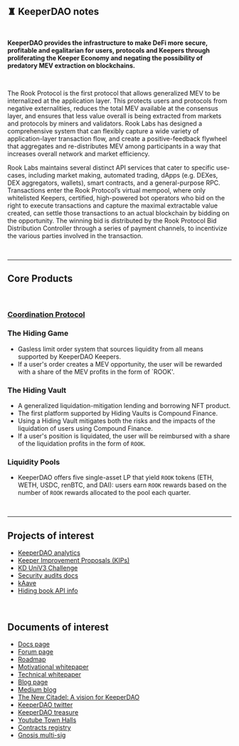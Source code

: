 ## ♜ KeeperDAO notes

<br>

**KeeperDAO provides the infrastructure to make DeFi more secure, profitable and egalitarian for users, protocols and Keepers through proliferating the Keeper Economy and negating the possibility of predatory MEV extraction on blockchains.**

<br>


The Rook Protocol is the first protocol that allows generalized MEV to be internalized at the application layer. This protects users and protocols from negative externalities, reduces the total MEV available at the consensus layer, and ensures that less value overall is being extracted from markets and protocols by miners and validators. Rook Labs has designed a comprehensive system that can flexibly capture a wide variety of application-layer transaction flow, and create a positive-feedback flywheel that aggregates and re-distributes MEV among participants in a way that increases overall network and market efficiency.

Rook Labs maintains several distinct API services that cater to specific use-cases, including market making, automated trading, dApps (e.g. DEXes, DEX aggregators, wallets), smart contracts, and a general-purpose RPC. Transactions enter the Rook Protocol’s virtual mempool, where only whitelisted Keepers, certified, high-powered bot operators who bid on the right to execute transactions and capture the maximal extractable value created, can settle those transactions to an actual blockchain by bidding on the opportunity. The winning bid is distributed by the Rook Protocol Bid Distribution Controller through a series of payment channels, to incentivize the various parties involved in the transaction.

<br>

---

## Core Products

<br>

### [Coordination Protocol](https://github.com/bt3gl-labs/Scratch-Space-Stateful-Blockchains-and-MEV/blob/main/keeperDAO/coordination_protocol.md)

### The Hiding Game

* Gasless limit order system that sources liquidity from all means supported by KeeperDAO Keepers.
* If a user's order creates a MEV opportunity, the user will be rewarded with a share of the MEV profits in the form of `ROOK'.

### The Hiding Vault

* A generalized liquidation-mitigation lending and borrowing NFT product. 
* The first platform supported by Hiding Vaults is Compound Finance. 
* Using a Hiding Vault mitigates both the risks and the impacts of the liquidation of users using Compound Finance. 
* If a user's position is liquidated, the user will be reimbursed with a share of the liquidation profits in the form of `ROOK`.

### Liquidity Pools

* KeeperDAO offers five single-asset LP that yield `ROOK` tokens (ETH, WETH, USDC, renBTC, and DAI): users earn `ROOK` rewards based on the number  of `ROOK` rewards allocated to the pool each quarter.


<br>

---

## Projects of interest

* [KeeperDAO analytics](https://github.com/keeperdao/analytics)
* [Keeper Improvement Proposals (KIPs)](https://github.com/keeperdao/kips)
* [KD UniV3 Challenge](https://github.com/keeperdao/solidity-challenge-2)
* [Security audits docs](https://github.com/keeperdao/docs/tree/master/audits)
* [kAave](https://github.com/keeperdao/kaave)
* [Hiding book API info](https://hidingbook.keeperdao.com/api/v1/info)


<br>

## Documents of interest


* [Docs page](https://docs.keeperdao.com/reference/)
* [Forum page](https://forum.keeperdao.com/)
* [Roadmap](https://www.keeperdao.com/files/roadmap.png)
* [Motivational whitepaper](https://github.com/keeperdao/whitepaper)
* [Technical whitepaper](https://www.keeperdao.com/files/gov-beigepaper.pdf)
* [Blog page](https://blog.keeperdao.com/)
* [Medium blog](https://medium.com/keeperdao)
* [The New Citadel: A vision for KeeperDAO](https://keeperdao-labs.notion.site/The-New-Citadel-A-Vision-for-KeeperDAO-125ed6222f4542d99d8e171ddbe2bc38)
* [KeeperDAO twitter](https://twitter.com/Keeper_DAO)
* [KeeperDAO treasure](https://app.zerion.io/0x9a67F1940164d0318612b497E8e6038f902a00a4/overview)
* [Youtube Town Halls](https://www.youtube.com/channel/UCDNHJWdB32MdwcHs0Btiaxg/videos)
* [Contracts registry](https://docs.keeperdao.com/reference/for-beginners/smart-contracts)
* [Gnosis multi-sig](https://gnosis-safe.io/app/eth:0xa8b0a855BE21568B93f32805b244158Cc61AD006/balances)

